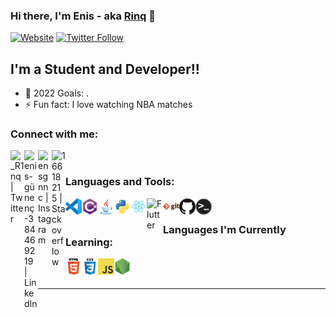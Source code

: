 ### Hi there, I'm Enis - aka [Rinq][website] 👋

[![Website](https://img.shields.io/website?label=rinq.dev&style=for-the-badge&url=https%3A%2F%2Fcrinq.dev)](https://rinq.dev)
[![Twitter Follow](https://img.shields.io/twitter/follow/_R1nq?color=1DA1F2&logo=twitter&style=for-the-badge)](https://twitter.com/intent/follow?original_referer=https://github.com/rinqq&screen_name=_R1nq)



## I'm a Student and Developer!!

- 🥅 2022 Goals: .
- ⚡ Fun fact: I love watching NBA matches

### Connect with me:

[<img align="left" alt="_R1nq | Twitter" width="22px" src="https://raw.githubusercontent.com/rahuldkjain/github-profile-readme-generator/master/src/images/icons/Social/twitter.svg" />][twitter]
[<img align="left" alt="enis-günenç-384469219 | LinkedIn" width="22px" src="https://raw.githubusercontent.com/rahuldkjain/github-profile-readme-generator/master/src/images/icons/Social/linked-in-alt.svg" />][linkedin]
[<img align="left" alt="ensgnnc | Instagram" width="22px" src="https://raw.githubusercontent.com/rahuldkjain/github-profile-readme-generator/master/src/images/icons/Social/instagram.svg" />][instagram]
[<img align="left" alt="16618215 | Stackoverflow" width="22px" src="https://raw.githubusercontent.com/rahuldkjain/github-profile-readme-generator/master/src/images/icons/Social/stack-overflow.svg" />][stackoverflow]

<br />

### Languages and Tools:

[<img align="left" alt="Visual Studio Code" width="26px" src="https://raw.githubusercontent.com/github/explore/80688e429a7d4ef2fca1e82350fe8e3517d3494d/topics/visual-studio-code/visual-studio-code.png" />][visual]
[<img align="left" alt="C#" width="26px" src="https://raw.githubusercontent.com/devicons/devicon/master/icons/csharp/csharp-original.svg" />][cs]
[<img align="left" alt="Java" width="26px" src="https://raw.githubusercontent.com/devicons/devicon/master/icons/java/java-original.svg" />][java]
[<img align="left" alt="Python" width="26px" src="https://raw.githubusercontent.com/devicons/devicon/master/icons/python/python-original.svg" />][python]
[<img align="left" alt="React Native" width="26px" src="https://raw.githubusercontent.com/github/explore/80688e429a7d4ef2fca1e82350fe8e3517d3494d/topics/react/react.png" />][reactnative]
[<img align="left" alt="Flutter" width="26px" src="https://cdn.jsdelivr.net/gh/devicons/devicon/icons/flutter/flutter-original.svg" />][flutter]
[<img align="left" alt="Git" width="26px" src="https://raw.githubusercontent.com/github/explore/80688e429a7d4ef2fca1e82350fe8e3517d3494d/topics/git/git.png" />][git]
[<img align="left" alt="GitHub" width="26px" src="https://raw.githubusercontent.com/github/explore/78df643247d429f6cc873026c0622819ad797942/topics/github/github.png" />][github]
<img align="left" alt="Terminal" width="26px" src="https://raw.githubusercontent.com/github/explore/80688e429a7d4ef2fca1e82350fe8e3517d3494d/topics/terminal/terminal.png" />


<br />

### Languages I'm Currently Learning:
[<img align="left" alt="HTML5" width="26px" src="https://raw.githubusercontent.com/github/explore/80688e429a7d4ef2fca1e82350fe8e3517d3494d/topics/html/html.png" />][html]
[<img align="left" alt="CSS3" width="26px" src="https://raw.githubusercontent.com/github/explore/80688e429a7d4ef2fca1e82350fe8e3517d3494d/topics/css/css.png" />][css]
[<img align="left" alt="JavaScript" width="26px" src="https://raw.githubusercontent.com/github/explore/80688e429a7d4ef2fca1e82350fe8e3517d3494d/topics/javascript/javascript.png" />][js]
[<img align="left" alt="Node.js" width="26px" src="https://raw.githubusercontent.com/github/explore/80688e429a7d4ef2fca1e82350fe8e3517d3494d/topics/nodejs/nodejs.png" />][nodejs]
<br />
<br />

---


[website]: https://rinq.dev
[twitter]: https://twitter.com/_R1nq
[instagram]: https://www.instagram.com/ensgnnc/
[linkedin]: https://www.linkedin.com/in/enis-günenç-384469219/
[stackoverflow]: https://stackoverflow.com/users/16618215/rinq
[visual]: https://code.visualstudio.com
[cpp]: https://www.w3schools.com/cpp/
[cs]: https://www.w3schools.com/cs/
[java]: https://www.w3schools.com/java/
[python]: https://www.w3schools.com/python/
[selenium]: https://www.selenium.dev
[racket]: https://docs.racket-lang.org
[git]: https://git-scm.com
[github]: https://github.com/rinqq/
[html]: https://www.w3schools.com/html/
[css]: https://www.w3schools.com/css/
[js]: https://www.w3schools.com/js/
[reactnative]: https://reactnative.dev
[nodejs]: https://nodejs.org/en/
[flutter]: https://flutter.dev/
